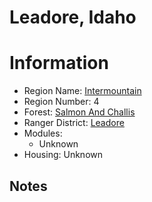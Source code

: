 
Leadore, Idaho
==============
  
# Information  
* Region Name: [Intermountain]()  
* Region Number: 4  
* Forest: [Salmon And Challis](http://www.fs.usda.gov/scnf)  
* Ranger District: [Leadore]()  
* Modules:  
  - Unknown  
* Housing: Unknown  
  
## Notes

